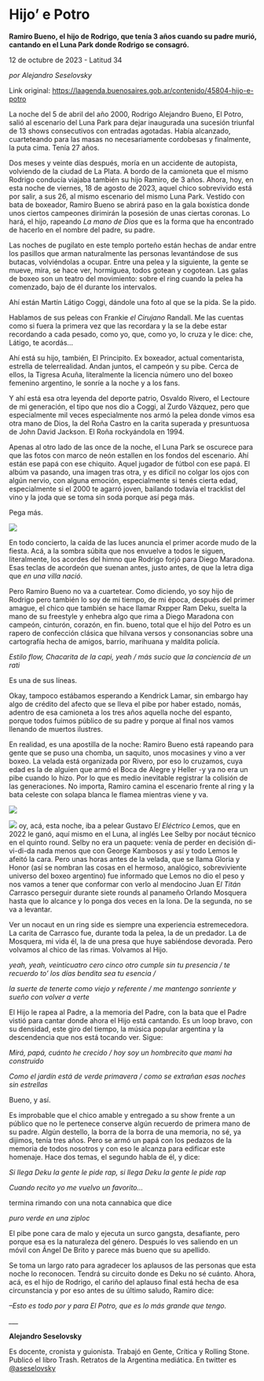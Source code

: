 # Hijo’ e Potro

**Ramiro Bueno, el hijo de Rodrigo, que tenía 3 años cuando su padre murió, cantando en el Luna Park donde Rodrigo se consagró.**

12 de octubre de 2023 - Latitud 34

_por Alejandro Seselovsky_

Link original: https://laagenda.buenosaires.gob.ar/contenido/45804-hijo-e-potro



La noche del 5 de abril del año 2000, Rodrigo Alejandro Bueno, El Potro, salió al escenario del Luna Park para dejar inaugurada una sucesión triunfal de 13 shows consecutivos con entradas agotadas. Había alcanzado, cuarteteando para las masas no necesariamente cordobesas y finalmente, la puta cima. Tenía 27 años.




Dos meses y veinte días después, moría en un accidente de autopista, volviendo de la ciudad de La Plata. A bordo de la camioneta que el mismo Rodrigo conducía viajaba también su hijo Ramiro, de 3 años. Ahora, hoy, en esta noche de viernes, 18 de agosto de 2023, aquel chico sobrevivido está por salir, a sus 26, al mismo escenario del mismo Luna Park. Vestido con bata de boxeador, Ramiro Bueno se abrirá paso en la gala boxística donde unos ciertos campeones dirimirán la posesión de unas ciertas coronas. Lo hará, el hijo, rapeando *La mano de Dios* que es la forma que ha encontrado de hacerlo en el nombre del padre, su padre.




Las noches de pugilato en este templo porteño están hechas de andar entre los pasillos que arman naturalmente las personas levantándose de sus butacas, volviéndolas a ocupar. Entre una pelea y la siguiente, la gente se mueve, mira, se hace ver, hormiguea, todos gotean y cogotean. Las galas de boxeo son un teatro del movimiento: sobre el ring cuando la pelea ha comenzado, bajo de él durante los intervalos.




Ahí están Martín Látigo Coggi, dándole una foto al que se la pida. Se la pido.




Hablamos de sus peleas con Frankie *el Cirujano* Randall. Me las cuentas como si fuera la primera vez que las recordara y la se la debe estar recordando a cada pesado, como yo, que, como yo, lo cruza y le dice: che, Látigo, te acordás…




Ahí está su hijo, también, El Principito. Ex boxeador, actual comentarista, estrella de telerrealidad. Andan juntos, el campeón y su pibe. Cerca de ellos, la Tigresa Acuña, literalmente la licencia número uno del boxeo femenino argentino, le sonríe a la noche y a los fans.




Y ahí está esa otra leyenda del deporte patrio, Osvaldo Rivero, el Lectoure de mi generación, el tipo que nos dio a Coggi, al Zurdo Vázquez, pero que especialmente mil veces especialmente nos armó la pelea donde vimos esa otra mano de Dios, la del Roña Castro en la carita superada y presuntuosa de John David Jackson. El Roña rockyándola en 1994.




Apenas al otro lado de las once de la noche, el Luna Park se oscurece para que las fotos con marco de neón estallen en los fondos del escenario. Ahí están ese papá con ese chiquito. Aquel jugador de fútbol con ese papá. El albúm va pasando, una imagen tras otra, y es difícil no colgar los ojos con algún nervio, con alguna emoción, especialmente si tenés cierta edad, especialmente si el 2000 te agarró joven, bailando todavía el tracklist del vino y la joda que se toma sin soda porque así pega más.




Pega más.




![](https://cdn.feater.me/files/images/2816373/3462bdb1-0a1b-4019-95c6-0610406a2848.jpg)




En todo concierto, la caída de las luces anuncia el primer acorde mudo de la fiesta. Acá, a la sombra súbita que nos envuelve a todos le siguen, literalmente, los acordes del himno que Rodrigo forjó para Diego Maradona. Esas teclas de acordeón que suenan antes, justo antes, de que la letra diga que *en una villa nació*.




Pero Ramiro Bueno no va a cuartetear. Como diciendo, yo soy hijo de Rodrigo pero también lo soy de mi tiempo, de mi época, después del primer amague, el chico que también se hace llamar Rxpper Ram Deku, suelta la mano de su freestyle y enhebra algo que rima a Diego Maradona con campeón, cinturón, corazón, en fin. bueno, total que el hijo del Potro es un rapero de confección clásica que hilvana versos y consonancias sobre una cartografía hecha de amigos, barrio, marihuana y maldita policía.




*Estilo flow, Chacarita de la capi, yeah / más sucio que la conciencia de un rati*




Es una de sus líneas.




Okay, tampoco estábamos esperando a Kendrick Lamar, sin embargo hay algo de crédito del afecto que se lleva el pibe por haber estado, nomás, adentro de esa camioneta a los tres años aquella noche del espanto, porque todos fuimos público de su padre y porque al final nos vamos llenando de muertos ilustres.




En realidad, es una apostilla de la noche: Ramiro Bueno está rapeando para gente que se puso una chomba, un saquito, unos mocasines y vino a ver boxeo. La velada está organizada por Rivero, por eso lo cruzamos, cuya edad es la de alguien que armó el Boca de Alegre y Heller -y ya no era un pibe cuando lo hizo. Por lo que es medio inevitable registrar la colisión de las generaciones. No importa, Ramiro camina el escenario frente al ring y la bata celeste con solapa blanca le flamea mientras viene y va.




![](https://cdn.feater.me/files/images/2816402/ad5cdee2-e02a-41b6-81af-75d5dab8cf82.jpg)




![](https://cdn.feater.me/files/images/2816396/5915a327-add8-4251-a986-2e7b0fa60c0b.jpg)
oy, acá, esta noche, iba a pelear Gustavo E*l Eléctrico L*emos, que en 2022 le ganó, aquí mismo en el Luna, al inglés Lee Selby por nocáut técnico en el quinto round. Selby no era un paquete: venía de perder en decisión di-vi-di-da nada menos que con George Kambosos y así y todo Lemos le afeitó la cara. Pero unas horas antes de la velada, que se llama Gloria y Honor (así se nombran las cosas en el hermoso, analógico, sobreviviente universo del boxeo argentino) fue informado que Lemos no dio el peso y nos vamos a tener que conformar con verlo al mendocino Juan E*l Titán C*arrasco perseguir durante siete rounds al panameño Orlando Mosquera hasta que lo alcance y lo ponga dos veces en la lona. De la segunda, no se va a levantar.
 



Ver un nocaut en un ring side es siempre una experiencia estremecedora. La carita de Carrasco fue, durante toda la pelea, la de un predador. La de Mosquera, mi vida él, la de una presa que huye sabiéndose devorada. Pero volvamos al chico de las rimas. Volvamos al Hijo.




*yeah, yeah, veinticuatro cero cinco otro cumple sin tu presencia / te recuerdo to’ los días bendita sea tu esencia /*




*la suerte de tenerte como viejo y referente / me mantengo sonriente y sueño con volver a verte*




El Hijo le rapea al Padre, a la memoria del Padre, con la bata que el Padre vistió para cantar donde ahora el Hijo está cantando. Es un loop bravo, con su densidad, este giro del tiempo, la música popular argentina y la descendencia que nos está tocando ver. Sigue:




*Mirá, papá, cuánto he crecido / hoy soy un hombrecito que mami ha construido*




*Como el jardín está de verde primavera / como se extrañan esas noches sin estrellas*




Bueno, y así.




Es improbable que el chico amable y entregado a su show frente a un público que no le pertenece conserve algún recuerdo de primera mano de su padre. Algún destello, la borra de la borra de una memoria, no sé, ya dijimos, tenía tres años. Pero se armó un papá con los pedazos de la memoria de todos nosotros y con eso le alcanza para edificar este homenaje. Hace dos temas, el segundo habla de él, y dice:




*Si llega Deku la gente le pide rap, si llega Deku la gente le pide rap*




*Cuando recito yo me vuelvo un favorito…*




termina rimando con una nota cannabica que dice




*puro verde en una ziploc*




El pibe pone cara de malo y ejecuta un surco gangsta, desafiante, pero porque esa es la naturaleza del género. Después lo ves saliendo en un móvil con Ángel De Brito y parece más bueno que su apellido.




Se toma un largo rato para agradecer los aplausos de las personas que esta noche lo reconocen. Tendrá su circuito donde es Deku no sé cuánto. Ahora, acá, es el hijo de Rodrigo, el cariño del aplauso final está hecha de esa circunstancia y por eso antes de su último saludo, Ramiro dice:




*–Esto es todo por y para El Potro, que es lo más grande que tengo.*




*\_\_\_*




**Alejandro Seselovsky**




Es docente, cronista y guionista. Trabajó en Gente, Crítica y Rolling Stone. Publicó el libro Trash. Retratos de la Argentina mediática. En twitter es [@aseselovsky](https://twitter.com/aseselovsky)



